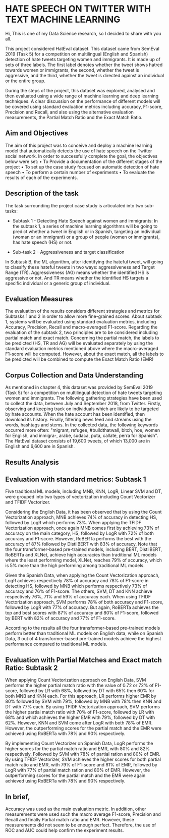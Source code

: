 # HATE SPEECH ON TWITTER WITH TEXT MACHINE LEARNING
 Hi,
 This is one of my Data Science research, so I decided to share with you all.

This project considered HatEval dataset. This dataset came from SemEval 2019 (Task 5) for a competition on multilingual (English and Spanish) detection of hate tweets targeting women and immigrants. It is made up of sets of three labels. The first label denotes whether the tweet shows hatred towards women or immigrants, the second, whether the tweet is aggressive, and the third, whether the tweet is directed against an individual or the entire group.

During the steps of the project, this dataset was explored, analysed and then evaluated using a wide range of machine learning and deep learning techniques.
A clear discussion on the performance of different models will be covered using standard evaluation metrics including accuracy, F1-score, Precision and Recall, and also using the alternative evaluation measurements, the Partial Match Ratio and the Exact Match Ratio.

## Aim and Objectives

The aim of this project was to conceive and deploy a machine learning model that automatically detects the use of hate speech on the Twitter social network.
In order to successfully complete the goal, the objectives below were set:
•	To Provide a documentation of the different stages of the project
•	To set up the case study focused on automatic detection of hate speech
•	To perform a certain number of experiments
•	To evaluate the results of each of the experiments.

## Description of the task
The task surrounding the project case study is articulated into two sub-tasks:
- Subtask 1 - Detecting Hate Speech against women and immigrants:
In the subtask 1, a series of machine learning algorithms will be going to predict whether a tweet in English or in Spanish, targeting an individual (woman or an immigrant) or a group of people (women or immigrants), has hate speech (HS) or not.

- Sub-task 2 - Aggressiveness and target classification

In Subtask B, the ML algorithm, after identifying the hateful tweet, will going to classify these hateful tweets in two ways: aggressiveness and Target Range (TR). Aggressiveness (AG) means whether the identified HS is aggressive or not. And TR means whether the identified HS targets a specific individual or a generic group of individual.

## Evaluation Measures

The evaluation of the results considers different strategies and metrics for Subtasks 1 and 2 in order to allow more fine-grained scores.
About subtask 1, systems will be evaluated using standard evaluation metrics, including Accuracy, Precision, Recall and macro-averaged F1-score.
Regarding the evaluation of the subtask 2, two principles are to be considered including partial match and exact match. Concerning the partial match, the labels to be predicted (HS, TR and AG) will be evaluated separately by using the standard evaluation metrics mentioned above where the macro-averaged F1-score will be computed.
However, about the exact match, all the labels to be predicted will be combined to compute the Exact Match Ratio (EMR)

## Corpus Collection and Data Understanding

As mentioned in chapter 4, this dataset was provided by SemEval 2019 (Task 5) for a competition on multilingual detection of hate tweets targeting women and immigrants. The following gathering strategies have been used to collect the data, between July and September 2018, from Twitter.
Firstly, observing and keeping track on individuals which are likely to be targeted by hate accounts. When the hate account has been identified, then download its history.
Finally, filtering news feed and streams using the words, hashtags and stems. In the collected data, the following keywords occurred more often: 
"migrant, refugee, #buildthatwall, bitch, hoe, women for English, and inmigra-, arabe, sudaca, puta, callate, perra for Spanish".
The HatEval dataset consists of 19,600 tweets, of which 13,000 are in English and 6,600 are in Spanish.

## Results Analysis

## Evaluation with standard metrics: Subtask 1
Five traditional ML models, including MNB, KNN, LogR, Linear SVM and DT, were grouped into two types of vectorization including Count Vectorizer and TFIDF Vectorizer.

Considering the English Data, it has been observed that by using the Count Vectorization approach, MNB achieves 74% of accuracy in detecting HS, followed by LogR which performs 73%. When applying the TFIDF Vectorization approach, once again MNB comes first by achieving 73% of accuracy on the main category, HS, followed by LogR with 72% of both accuracy and F1-score. However, RoBERTa performs the best with the accuracy of 87% followed by DistilBERT with 83% of accuracy.
Note that the four transformer-based pre-trained models, including BERT, DistilBERT, RoBERTa and XLNet, achieve high accuracies than traditional ML models where the least performing model, XLNet, reaches 79% of accuracy, which is 5% more than the high performing among traditional ML models.

Given the Spanish Data, when applying the Count Vectorization approach, LogR achieves respectively 78% of accuracy and 78% of F1-score in detecting HS, followed by MNB which performs respectively 73% of accuracy and 76% of F1-score. The others, SVM, DT and KNN achieve respectively 76%, 71% and 59% of accuracy each.
When using TFIDF Vectorization approach, SVM performs 78% of both accuracy and F1-score, followed by LogR with 77% of accuracy.
But again, RoBERTa achieves the top and best scores with 87% of accuracy and 80% of F1-score, followed by BERT with 82% of accuracy and 77% of F1-score.

According to the results all the four transformer-based pre-trained models perform better than traditional ML models on English data, while on Spanish Data, 3 out of 4 transformer-based pre-trained models achieve the highest performance compared to traditional ML models.

## Evaluation with Partial Matches and Exact match Ratio: Subtask 2

When applying Count Vectorization approach on English Data, SVM performs the higher partial match ratio with the value of 0.72 or 72% of F1-score, followed by LR with 68%, followed by DT with 65% then 60% for both MNB and KNN each. For this approach, LR performs higher EMR by 80% followed by SVM with 79%, followed by MNB with 78% then KNN and DT with 77% each.
By using TFIDF Vectorization approach, SVM performs the higher partial match ratio with 70% of F1-score, followed by LR with 68% and which achieves the higher EMR with 79%, followed by DT with 62%. However, KNN and SVM come after LogR with both 78% of EMR.
However, the outperforming scores for the partial match and the EMR were achieved using RoBERTa with 78% and 90% respectively.

By implementing Count Vectorizer on Spanish Data, LogR performs the higher scores for the partial match ratio and EMR, with 80% and 82% respectively. Followed by SVM with 78% of partial ration and 80% of EMR.
By using TFIDF Vectorizer, SVM achieves the higher scores for both partial match ratio and EMR, with 79% of F1-score and 81% of EMR, followed by LogR with 77% of partial match ration and 80% of EMR.
However, the outperforming scores for the partial match and the EMR were again achieved using RoBERTa with 78% and 90% respectively.

## In brief,
Accuracy was used as the main evaluation metric. In addition, other measurements were used such the macro average F1-score, Precision and Recall and finally Partial match ratio and EMR. However, these measurements did not seem to be enough perfect. Therefore, the use of ROC and AUC could help confirm the experiment results.











